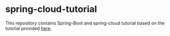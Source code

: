 # spring-cloud-tutorial

This repository contains Spring-Boot and spring-cloud tutorial based on the tutorial provided [here](https://www.baeldung.com/spring-cloud-bootstrapping).

